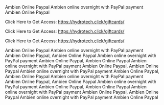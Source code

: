 Ambien Online Paypal Ambien online overnight with PayPal payment Ambien Online Paypal

Click Here to Get Access: https://hydrotech.click/giftcards/

Click Here to Get Access: https://hydrotech.click/giftcards/

Click Here to Get Access: https://hydrotech.click/giftcards/

Ambien Online Paypal Ambien online overnight with PayPal payment Ambien Online Paypal, Ambien Online Paypal Ambien online overnight with PayPal payment Ambien Online Paypal, Ambien Online Paypal Ambien online overnight with PayPal payment Ambien Online Paypal, Ambien Online Paypal Ambien online overnight with PayPal payment Ambien Online Paypal, Ambien Online Paypal Ambien online overnight with PayPal payment Ambien Online Paypal, Ambien Online Paypal Ambien online overnight with PayPal payment Ambien Online Paypal, Ambien Online Paypal Ambien online overnight with PayPal payment Ambien Online Paypal, Ambien Online Paypal Ambien online overnight with PayPal payment Ambien Online Paypal

